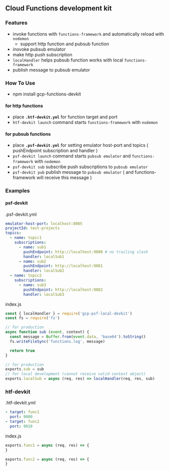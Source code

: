 ## Cloud Functions development kit

### Features

 * invoke functions with `functions-framework` and automatically reload with `nodemon`
    * support http function and pubsub function
 * inovoke pubsub emulator
 * make http push subscription
 * `localHandler` helps pubsub function works with local `functions-framework`
 * publish message to pubsub emulator

### How To Use

 * npm install gcp-functions-devkit

#### for http functions

* place **`.htf-devkit.yml`** for function target and port
 * `htf-devkit launch` command starts `functions-framework` with `nodemon`

#### for pubsub functions

 * place **`.psf-devkit.yml`** for setting emulator host-port and topics ( pushEndpoint subscription and handler )
 * `psf-devkit launch` command starts `pubsub emulator` and `functions-framework` with `nodemon`
 * `psf-devkit sub` subscribe push subscriptions to `pubsub emulator`
 * `psf-devkit pub` publish message to `pubsub emulator` ( and functions-framework will receive this message )

### Examples

#### psf-devkit

.psf-devkit.yml

```yaml
emulator-host-port: localhost:8085
projectId: test-projects
topics:
  - name: topic1
    subscriptions:
      - name: sub1
        pushEndpoint: http://localhost:9080 # no trailing slash
        handler: localSub1
      - name: sub2
        pushEndpoint: http://localhost:9081
        handler: localSub2
  - name: topic2
    subscriptions:
      - name: sub3
        pushEndpoint: http://localhost:9082
        handler: localSub3
```

index.js

```javascript
const { localHandler } = require('gcp-psf-local-devkit')
const fs = require('fs')

// for production
async function sub (event, context) {
  const message = Buffer.from(event.data, 'base64').toString()
  fs.writeFileSync('functions.log', message)

  return true
}

// for production
exports.sub = sub
// for local development (cannot receive valid context object)
exports.localSub = async (req, res) => localHandler(req, res, sub)
```

### htf-devkit

.htf-devkit.yml

```yaml
- target: func1
  port: 9000
- target: func2
  port: 9010
```

index.js

```javascript
exports.func1 = async (req, res) => {
}

exports.func2 = async (req, res) => {
}
```

